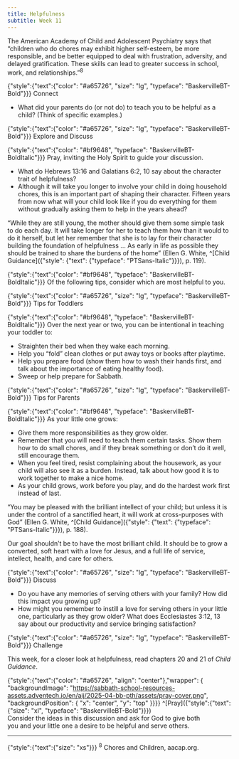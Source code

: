 ```yaml
---
title: Helpfulness
subtitle: Week 11
---
```


The American Academy of Child and Adolescent Psychiatry says that “children who do chores may exhibit higher self-esteem, be more responsible, and be better equipped to deal with frustration, adversity, and delayed gratification. These skills can lead to greater success in school, work, and relationships.”<sup>8</sup>

{"style":{"text":{"color": "#a65726", "size": "lg", "typeface": "BaskervilleBT-Bold"}}}
Connect

+ What did your parents do (or not do) to teach you to be helpful as a child? (Think of specific examples.)

{"style":{"text":{"color": "#a65726", "size": "lg", "typeface": "BaskervilleBT-Bold"}}}
Explore and Discuss

{"style":{"text":{"color": "#bf9648", "typeface": "BaskervilleBT-BoldItalic"}}}
Pray, inviting the Holy Spirit to guide your discussion.

+ What do Hebrews 13:16 and Galatians 6:2, 10 say about the character trait of helpfulness?
+ Although it will take you longer to involve your child in doing household chores, this is an important part of shaping their character. Fifteen years from now what will your child look like if you do everything for them without gradually asking them to help in the years ahead?

“While they are still young, the mother should give them some simple task to do each day. It will take longer for her to teach them how than it would to do it herself, but let her remember that she is to lay for their character building the foundation of helpfulness … As early in life as possible they should be trained to share the burdens of the home” (Ellen G. White, ^[Child Guidance]({"style": {"text": {"typeface": "PTSans-Italic"}}}), p. 119). 

{"style":{"text":{"color": "#bf9648", "typeface": "BaskervilleBT-BoldItalic"}}}
Of the following tips, consider which are most helpful to you.

{"style":{"text":{"color": "#a65726", "size": "lg", "typeface": "BaskervilleBT-Bold"}}}
Tips for Toddlers

{"style":{"text":{"color": "#bf9648", "typeface": "BaskervilleBT-BoldItalic"}}}
Over the next year or two, you can be intentional in teaching your toddler to:

+ Straighten their bed when they wake each morning.
+ Help you “fold” clean clothes or put away toys or books after playtime.
+ Help you prepare food (show them how to wash their hands first, and talk about the importance of eating healthy food).
+ Sweep or help prepare for Sabbath.

{"style":{"text":{"color": "#a65726", "size": "lg", "typeface": "BaskervilleBT-Bold"}}}
Tips for Parents

{"style":{"text":{"color": "#bf9648", "typeface": "BaskervilleBT-BoldItalic"}}}
As your little one grows:

+ Give them more responsibilities as they grow older.
+ Remember that you will need to teach them certain tasks. Show them how to do small chores, and if they break something or don’t do it well, still encourage them.
+ When you feel tired, resist complaining about the housework, as your child will also see it as a burden. Instead, talk about how good it is to work together to make a nice home.
+ As your child grows, work before you play, and do the hardest work first instead of last.

“You may be pleased with the brilliant intellect of your child; but unless it is under the control of a sanctified heart, it will work at cross-purposes with God” (Ellen G. White, ^[Child Guidance]({"style": {"text": {"typeface": "PTSans-Italic"}}}), p. 188).

Our goal shouldn’t be to have the most brilliant child. It should be to grow a converted, soft heart with a love for Jesus, and a full life of service, intellect, health, and care for others.

{"style":{"text":{"color": "#a65726", "size": "lg", "typeface": "BaskervilleBT-Bold"}}}
Discuss

+ Do you have any memories of serving others with your family? How did this impact you growing up?
+ How might you remember to instill a love for serving others in your little one, particularly as they grow older? What does Ecclesiastes 3:12, 13 say about our productivity and service bringing satisfaction?

{"style":{"text":{"color": "#a65726", "size": "lg", "typeface": "BaskervilleBT-Bold"}}}
Challenge

This week, for a closer look at helpfulness, read chapters 20 and 21 of _Child Guidance_.

{"style":{"text":{"color": "#a65726", "align": "center"},"wrapper": { "backgroundImage": "https://sabbath-school-resources-assets.adventech.io/en/aij/2025-04-bb-pth/assets/pray-cover.png", "backgroundPosition": { "x": "center", "y": "top" }}}}
^[Pray]({"style":{"text":{"size": "xl", "typeface": "BaskervilleBT-Bold"}}})\
Consider the ideas in this discussion and ask for God to give both\
you and your little one a desire to be helpful and serve others.

---

{"style":{"text":{"size": "xs"}}}
<sup>8</sup> Chores and Children, aacap.org.